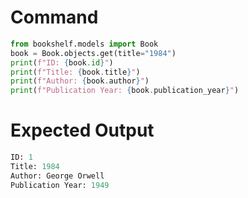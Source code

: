 # Command
```python
from bookshelf.models import Book
book = Book.objects.get(title="1984")
print(f"ID: {book.id}")
print(f"Title: {book.title}")
print(f"Author: {book.author}")
print(f"Publication Year: {book.publication_year}")
```

# Expected Output
```python
ID: 1
Title: 1984
Author: George Orwell
Publication Year: 1949
```
